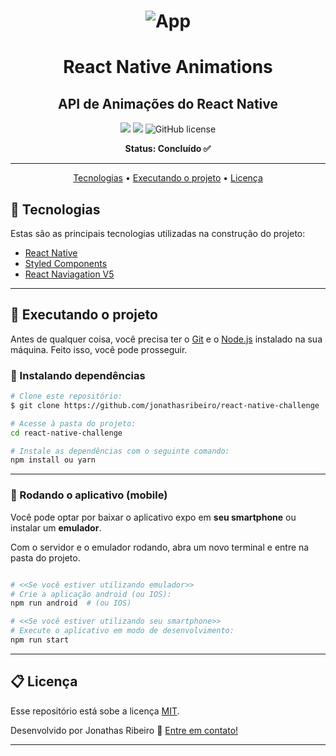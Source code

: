 <!-- banner -->
<h1 align="center">
  <img alt="App" title="App" src="./github/Tela.gif">
</h1>

<!-- título -->
<h1 align="center">
  React Native Animations
</h1>

<!-- descrição -->
<h2 align="center">
  API de Animações do React Native
</h2>

<p align="center">
  <img src="https://img.shields.io/github/repo-size/jonathasribeiro/react-native-animations"/>
  <image src="https://img.shields.io/github/last-commit/jonathasribeiro/react-native-animations">
  <img alt="GitHub license" src="https://img.shields.io/github/license/jonathasribeiro/react-native-animations">
</p>

<!-- status -->
<p align="center"><b>Status: Concluído ✅</b></p>

---

<!-- index -->
<p align="center">
  <a href="#-tecnologias">Tecnologias</a> •
  <a href="#-executando-o-projeto">Executando o projeto</a> •
  <a href="#-licença">Licença</a>
</p>

## 🔨 Tecnologias

Estas são as principais tecnologias utilizadas na construção do projeto:

- [React Native](https://reactnative.dev/)
- [Styled Components](https://styled-components.com/)
- [React Naviagation V5](https://reactnavigation.org/)

---

## 🚀 Executando o projeto

Antes de qualquer coisa, você precisa ter  o [Git](https://git-scm.com) e o [Node.js](https://nodejs.org/en/) instalado na sua máquina. Feito isso, você pode prosseguir.

### 📂 Instalando dependências

```bash
# Clone este repositório:
$ git clone https://github.com/jonathasribeiro/react-native-challenge

# Acesse à pasta do projeto:
cd react-native-challenge

# Instale as dependências com o seguinte comando:
npm install ou yarn
```

---


### 📱 Rodando o aplicativo (mobile)

Você pode optar por baixar o aplicativo expo em **seu smartphone** ou instalar um **emulador**.

Com o servidor e o emulador rodando, abra um novo terminal e entre na pasta do projeto.

```bash

# <<Se você estiver utilizando emulador>>
# Crie a aplicação android (ou IOS):
npm run android  # (ou IOS)

# <<Se você estiver utilizando seu smartphone>>
# Execute o aplicativo em modo de desenvolvimento:
npm run start
```

---


## 📋 Licença

Esse repositório está sobe a licença [MIT](https://github.com/jonathasribeiro/react-native-animations/blob/master/LICENSE).

Desenvolvido por Jonathas Ribeiro 🚀 [Entre em contato!](https://www.linkedin.com/in/jonathasribeiro151)

---
